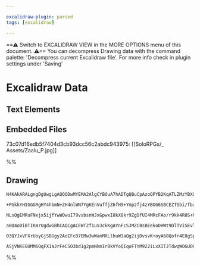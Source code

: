 ```yaml
---

excalidraw-plugin: parsed
tags: [excalidraw]

---
```

==⚠  Switch to EXCALIDRAW VIEW in the MORE OPTIONS menu of this document. ⚠== You can decompress Drawing data with the command palette: 'Decompress current Excalidraw file'. For more info check in plugin settings under 'Saving'


# Excalidraw Data

## Text Elements
## Embedded Files
73c07d16edb5f7404d3cb93dcc56c2abdc943975: [[SoloRPGs/_ Assets/Zaalu_P.jpg]]

%%
## Drawing
```compressed-json
N4KAkARALgngDgUwgLgAQQQDwMYEMA2AlgCYBOuA7hADTgQBuCpAzoQPYB2KqATLZMzYBXUtiRoIACyhQ4zZAHoFAc0JRJQgEYA6bGwC2CgF7N6hbEcK4OCtptbErHALRY8RMpWdx8Q1TdIEfARcZgRmBShcZQUebQAObQBmGjoghH0EDihmbgBtcDBQMBKIEm4GABEABQBNCgQAOQA1VJLIWEQKwn1opH5SzG5nABYeAEZtAFYkgDYABimRpJ4x

+PGkkYHIGGGRgHY4hbmN+ZH4nlWN7YgKEnVuffjZ6fH9+Ymp2fj4zYBOG6SBCEZTSbi/fbaHjrH5/KbvHizKbxG7WZTBbjzG7MKCkNgAawQAGE2Pg2KQKrjrMw4LhAtk2qVNLhsPjlHihBxiCSyRSJFSODS6VkoIzIAAzQj4fAAZVgGIkkhZGkCYogOLxhIA6vdJNxxtjcQSEHKYAr0IIPGqOaCOOFcmgDYVIGxadg1LtHfMsc6IByuXbmA7UBwh

NLsQgEMRuFNxjx5ijfYwWOwuI79vsbsnWJxGpwxI8kX8kr9ZgDfUI4MRcFAo/r9kk4R8S+Nxr8boRmJV0rXo2hxQQwjd2cI4ABJYjBvIAXRummEXIAosFMtkp7PfUQOPjuKHw5u2Ky62hcUIEDdJcEJxUG9h5vtiONZlHNFNxfsRmdiElsJpi8RsGwL5sB4XBNAAv5lj+fYpjVZh3HEVACnaMAnRQ8ZnQ3doyi5LAKlweYIEKABfcAsIgXA4DgOU

a0Q4oOiBTIKmrUgdwGBhCAQCgACEWTZf1uVJckKgAYnFcSJMZCBsBEekoDHWt9DlTViSEvl0BE8YEC0rSpJk0g5IUjJeNZEdOUE3lKXIQVaTkvTZJFIz9AAMSlWV5UQ9VSXKdj9MMxTlONHViAeNA+EKaSHOyJzAsJU1zS8q1fKi+TFIAJWEW17X1ZKDMcxSAHk3Q9fVvVy/yMmczgoGc3B9ClT1UCmcr8sq6qZUIIxEPjFrosUgAVLAoAAQSIZQ

03QYJxVFXrUoyGjSBGgy2AoIFcD7EMw3wWanMXLlhuW1aQg2ijDvsvK+oyA68Qofr4E8gSpPgvFpQADW4WZDm0D43iREYlj+P443Y57SXwWoPvGP4oRLeJIPOP5fn+9ijDYAxuHoyB6AIM99W+nh4R4JISJ29KF2IQNgz9cmpPZEgOq67geoiuniDlBA4BjdjWYAWTYYgED2sDgg2gd8CHFnSBIHlhLQTGIG40kTtIZRmQACgmTNeDeahta1+Zpg

ASjVNKEGUMM6QqFX1aJrFeCSO3bd1g2pmNkmIr8kVYoQIqoFTYM922iLxXITJTdwqWOGUDHfSyYXj1QU9z19bAiE5k9SDPG4ODqxCk5uYQoC3PPM4Qd3SjsAArBBsByGUc7gPmBaFzQRe4MWJdKFk/cYfq0fwGPsM6TywmCWvUzVGScQMO6ujQQObjJI9RcHZPsPwUIRvH3v+93LaSPAYj+AgS9wgx0jiKAA
```
%%